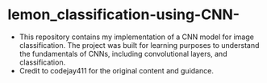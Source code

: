 # lemon_classification-using-CNN-
-  This repository contains my implementation of a CNN model for image classification. The project was built for learning purposes to understand the fundamentals of CNNs, including convolutional layers, and classification.   
- Credit to codejay411  for the original content and guidance.
